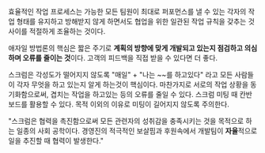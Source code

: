 효율적인 작업 프로세스는 가능한 모든 팀원이 최대로 퍼포먼스를 낼 수 있는 각자의 작업 형태를 유지하고 방해받지 않게 하면서도 협업을 위한 일관된 작업 규칙을 갖추는 것 사이를 적절하게 조율하는 것이다.  

애자일 방법론의 핵심은 짧은 주기로 **계획의 방향에 맞게 개발되고 있는지 점검하고 의심하며 오류를 줄이는 것**이다. 고객의 피드백을 직접 받을 수 있다면 더 좋다.  

스크럼은 각성도가 떨어지지 않도록 "매일" + "나는 ~~를 하고있다" 라고 모든 사람들이 각자 무엇을 하고 있는지 알게 하는것이 핵심이다. 마찬가지로 서로의 작업 상황을 동기화함으로써, 겹치는 작업을 하고있는 등의 오류를 줄일 수 있다. 스크럼 미팅 때 칸반보드를 활용할 수 있다. 목적 이외의 이유로 미팅이 길어지지 않도록 주의한다.    

"스크럼은 협력을 촉진함으로써 모든 관련자의 성취감을 충족시키는 것을 목적으로 하는 일종의 사회 공학이다. 경영진의 적극적인 보살핌과 후원속에서 개발팀이 **자율**적으로 일을 추진할 때 협력이 발생한다."  





